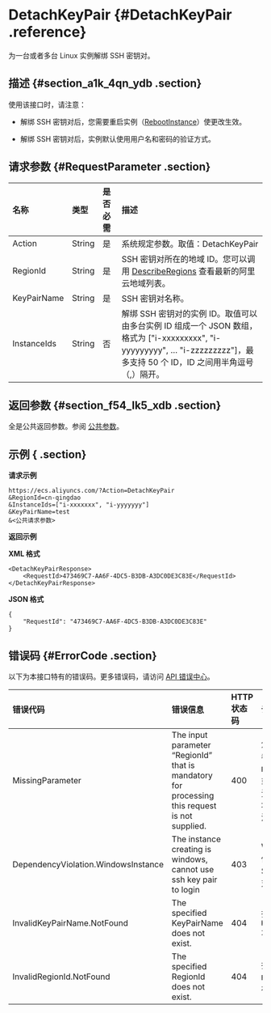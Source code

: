 # DetachKeyPair {#DetachKeyPair .reference}

为一台或者多台 Linux 实例解绑 SSH 密钥对。

## 描述 {#section_a1k_4qn_ydb .section}

使用该接口时，请注意：

-   解绑 SSH 密钥对后，您需要重启实例（[RebootInstance](intl.zh-CN/API参考/实例/RebootInstance.md#)）使更改生效。

-   解绑 SSH 密钥对后，实例默认使用用户名和密码的验证方式。


## 请求参数 {#RequestParameter .section}

|名称|类型|是否必需|描述|
|:-|:-|:---|:-|
|Action|String|是|系统规定参数。取值：DetachKeyPair|
|RegionId|String|是|SSH 密钥对所在的地域 ID。您可以调用 [DescribeRegions](intl.zh-CN/API参考/地域/DescribeRegions.md#) 查看最新的阿里云地域列表。|
|KeyPairName|String|是|SSH 密钥对名称。|
|InstanceIds|String|否|解绑 SSH 密钥对的实例 ID。取值可以由多台实例 ID 组成一个 JSON 数组，格式为 \["i-xxxxxxxxx", "i-yyyyyyyyy", … "i-zzzzzzzzz"\]，最多支持 50 个 ID，ID 之间用半角逗号（,）隔开。|

## 返回参数 {#section_f54_lk5_xdb .section}

全是公共返回参数。参阅 [公共参数](intl.zh-CN/API参考/调用方式/公共参数.md#)。

## 示例 { .section}

**请求示例** 

```
https://ecs.aliyuncs.com/?Action=DetachKeyPair
&RegionId=cn-qingdao
&InstanceIds=["i-xxxxxxx", "i-yyyyyyy"]
&KeyPairName=test
&<公共请求参数>
```

**返回示例** 

**XML 格式**

```
<DetachKeyPairResponse>
    <RequestId>473469C7-AA6F-4DC5-B3DB-A3DC0DE3C83E</RequestId>
</DetachKeyPairResponse>
```

 **JSON 格式** 

```
{
    "RequestId": "473469C7-AA6F-4DC5-B3DB-A3DC0DE3C83E"
}
```

## 错误码 {#ErrorCode .section}

以下为本接口特有的错误码。更多错误码，请访问 [API 错误中心](https://error-center.alibabacloud.com/status/product/Ecs)。

|错误代码|错误信息|HTTP 状态码|说明|
|:---|:---|:-------|:-|
|MissingParameter|The input parameter “RegionId” that is mandatory for processing this request is not supplied.|400|您需要指定参数 `RegionId`。或者您暂时无法使用该地域的资源。|
|DependencyViolation.WindowsInstance|The instance creating is windows, cannot use ssh key pair to login|403|Windows 实例不支持 SSH 密钥对。|
|InvalidKeyPairName.NotFound|The specified KeyPairName does not exist.|404|指定的 `KeyPairName` 不存在。|
|InvalidRegionId.NotFound|The specified RegionId does not exist.|404|指定的 `RegionId` 不存在。|

